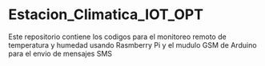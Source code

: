# Estacion_Climatica_IOT_OPT
Este repositorio contiene los codigos para el monitoreo remoto de temperatura y humedad usando Rasmberry Pi y el mudulo GSM de Arduino para el envio de mensajes SMS
